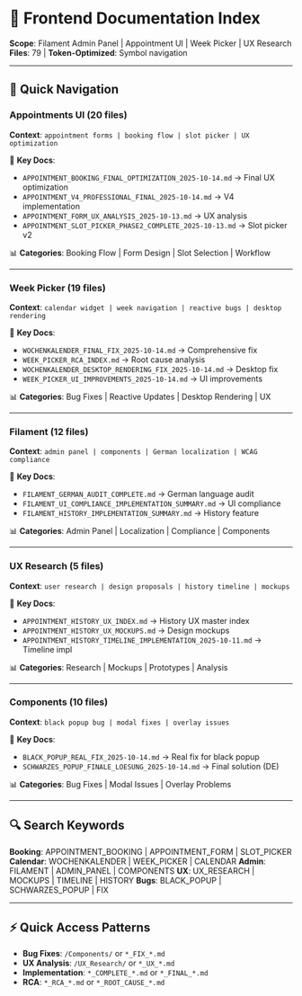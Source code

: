 # 🎨 Frontend Documentation Index

**Scope**: Filament Admin Panel | Appointment UI | Week Picker | UX Research
**Files**: 79 | **Token-Optimized**: Symbol navigation

---

## 📂 Quick Navigation

### Appointments UI (20 files)
**Context**: `appointment forms | booking flow | slot picker | UX optimization`

🎯 **Key Docs**:
- `APPOINTMENT_BOOKING_FINAL_OPTIMIZATION_2025-10-14.md` → Final UX optimization
- `APPOINTMENT_V4_PROFESSIONAL_FINAL_2025-10-14.md` → V4 implementation
- `APPOINTMENT_FORM_UX_ANALYSIS_2025-10-13.md` → UX analysis
- `APPOINTMENT_SLOT_PICKER_PHASE2_COMPLETE_2025-10-13.md` → Slot picker v2

📊 **Categories**: Booking Flow | Form Design | Slot Selection | Workflow

---

### Week Picker (19 files)
**Context**: `calendar widget | week navigation | reactive bugs | desktop rendering`

🎯 **Key Docs**:
- `WOCHENKALENDER_FINAL_FIX_2025-10-14.md` → Comprehensive fix
- `WEEK_PICKER_RCA_INDEX.md` → Root cause analysis
- `WOCHENKALENDER_DESKTOP_RENDERING_FIX_2025-10-14.md` → Desktop fix
- `WEEK_PICKER_UI_IMPROVEMENTS_2025-10-14.md` → UI improvements

📊 **Categories**: Bug Fixes | Reactive Updates | Desktop Rendering | UX

---

### Filament (12 files)
**Context**: `admin panel | components | German localization | WCAG compliance`

🎯 **Key Docs**:
- `FILAMENT_GERMAN_AUDIT_COMPLETE.md` → German language audit
- `FILAMENT_UI_COMPLIANCE_IMPLEMENTATION_SUMMARY.md` → UI compliance
- `FILAMENT_HISTORY_IMPLEMENTATION_SUMMARY.md` → History feature

📊 **Categories**: Admin Panel | Localization | Compliance | Components

---

### UX Research (5 files)
**Context**: `user research | design proposals | history timeline | mockups`

🎯 **Key Docs**:
- `APPOINTMENT_HISTORY_UX_INDEX.md` → History UX master index
- `APPOINTMENT_HISTORY_UX_MOCKUPS.md` → Design mockups
- `APPOINTMENT_HISTORY_TIMELINE_IMPLEMENTATION_2025-10-11.md` → Timeline impl

📊 **Categories**: Research | Mockups | Prototypes | Analysis

---

### Components (10 files)
**Context**: `black popup bug | modal fixes | overlay issues`

🎯 **Key Docs**:
- `BLACK_POPUP_REAL_FIX_2025-10-14.md` → Real fix for black popup
- `SCHWARZES_POPUP_FINALE_LOESUNG_2025-10-14.md` → Final solution (DE)

📊 **Categories**: Bug Fixes | Modal Issues | Overlay Problems

---

## 🔍 Search Keywords

**Booking**: APPOINTMENT_BOOKING | APPOINTMENT_FORM | SLOT_PICKER
**Calendar**: WOCHENKALENDER | WEEK_PICKER | CALENDAR
**Admin**: FILAMENT | ADMIN_PANEL | COMPONENTS
**UX**: UX_RESEARCH | MOCKUPS | TIMELINE | HISTORY
**Bugs**: BLACK_POPUP | SCHWARZES_POPUP | FIX

---

## ⚡ Quick Access Patterns

- **Bug Fixes**: `/Components/` or `*_FIX_*.md`
- **UX Analysis**: `/UX_Research/` or `*_UX_*.md`
- **Implementation**: `*_COMPLETE_*.md` or `*_FINAL_*.md`
- **RCA**: `*_RCA_*.md` or `*_ROOT_CAUSE_*.md`
